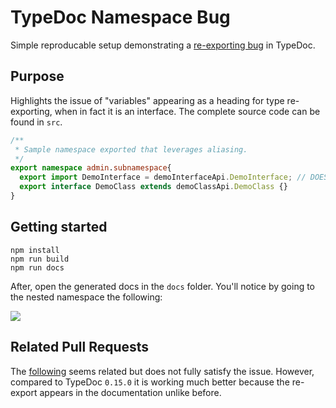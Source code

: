 # TypeDoc Namespace Bug

Simple reproducable setup demonstrating a [re-exporting bug](https://github.com/TypeStrong/typedoc/issues/1353) in TypeDoc. 

## Purpose
Highlights the issue of "variables" appearing as a heading for type re-exporting, when in fact it is an interface. The complete source code can be found in `src`.

```ts
/**
 * Sample namespace exported that leverages aliasing. 
 */
export namespace admin.subnamespace{
  export import DemoInterface = demoInterfaceApi.DemoInterface; // DOES NOT WORK!
  export interface DemoClass extends demoClassApi.DemoClass {}
}
```

## Getting started 
```
npm install
npm run build
npm run docs
```

After, open the generated docs in the `docs` folder. You'll notice by going to the nested namespace the following:

![](https://i.imgur.com/DTKOX6z.png)

## Related Pull Requests
The [following](https://github.com/TypeStrong/typedoc/pull/1157) seems related but does not fully satisfy the issue. However, compared to TypeDoc `0.15.0` it is working much better because the re-export appears in the documentation unlike before.
